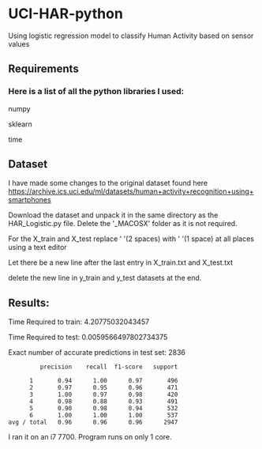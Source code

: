 # UCI-HAR-python
Using logistic regression model to classify Human Activity based on sensor values

## Requirements
### Here is a list of all the python libraries I used:
numpy

sklearn

time

## Dataset
I have made some changes to the original dataset found here https://archive.ics.uci.edu/ml/datasets/human+activity+recognition+using+smartphones

Download the dataset and unpack it in the same directory as the HAR_Logistic.py file.
Delete the '_MACOSX' folder as it is not required.

For the X_train and X_test replace '  '(2 spaces) with ' '(1 space) at all places using a text editor

Let there be a new line after the last entry in X_train.txt and X_test.txt

delete the new line in y_train and y_test datasets at the end.


## Results:

Time Required to train: 4.20775032043457

Time Required to test: 0.0059566497802734375

Exact number of accurate predictions in test set: 2836

            
             precision    recall  f1-score   support

          1       0.94      1.00      0.97       496
          2       0.97      0.95      0.96       471
          3       1.00      0.97      0.98       420
          4       0.98      0.88      0.93       491
          5       0.90      0.98      0.94       532
          6       1.00      1.00      1.00       537
    avg / total   0.96      0.96      0.96      2947

I ran it on an i7 7700. 
Program runs on only 1 core.
